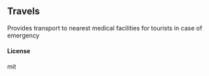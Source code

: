 ## Travels

Provides transport to nearest medical facilities for tourists in case of emergency

#### License

mit